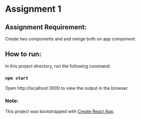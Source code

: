 # Assignment 1 

## Assignment Requirement:

Create two components and and merge both on app component.

## How to run:

In this project directory, run the following command:

### `npm start`

Open http://localhost:3000 to view the output in the browser.

### Note:

This project was bootstrapped with [Create React App](https://github.com/facebook/create-react-app).
